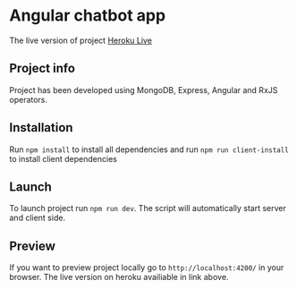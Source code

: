 # Angular chatbot app

The live version of project [Heroku Live](https://young-reef-59475.herokuapp.com) 

## Project info

Project has been developed using MongoDB, Express, Angular and RxJS operators.

## Installation

Run `npm install` to install all dependencies and run `npm run client-install` to install client dependencies

## Launch

To launch project run `npm run dev`. The script will automatically start server and client side.

## Preview

If you want to preview project locally go to `http://localhost:4200/` in your browser. The live version on heroku availiable in link above.
